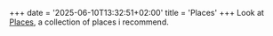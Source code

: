 +++
date = '2025-06-10T13:32:51+02:00'
title = 'Places'
+++
Look at [Places](/places), a collection of places i recommend.